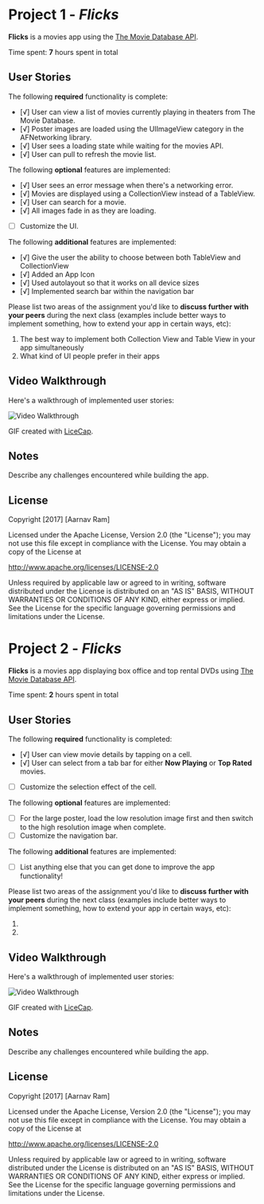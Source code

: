 # Project 1 - *Flicks*

**Flicks** is a movies app using the [The Movie Database API](http://docs.themoviedb.apiary.io/#).

Time spent: **7** hours spent in total

## User Stories

The following **required** functionality is complete:

- [√] User can view a list of movies currently playing in theaters from The Movie Database.
- [√] Poster images are loaded using the UIImageView category in the AFNetworking library.
- [√] User sees a loading state while waiting for the movies API.
- [√] User can pull to refresh the movie list.

The following **optional** features are implemented:

- [√] User sees an error message when there's a networking error.
- [√] Movies are displayed using a CollectionView instead of a TableView.
- [√] User can search for a movie.
- [√] All images fade in as they are loading.
- [ ] Customize the UI.

The following **additional** features are implemented:

- [√] Give the user the ability to choose between both TableView and CollectionView
- [√] Added an App Icon
- [√] Used autolayout so that it works on all device sizes
- [√] Implemented search bar within the navigation bar



Please list two areas of the assignment you'd like to **discuss further with your peers** during the next class (examples include better ways to implement something, how to extend your app in certain ways, etc):

1. The best way to implement both Collection View and Table View in your app simultaneously
2. What kind of UI people prefer in their apps

## Video Walkthrough 

Here's a walkthrough of implemented user stories:

<img src='http://i.imgur.com/sr6N3e6.gif' title='Video Walkthrough' width='' alt='Video Walkthrough' />

GIF created with [LiceCap](http://www.cockos.com/licecap/).

## Notes

Describe any challenges encountered while building the app.

## License

Copyright [2017] [Aarnav Ram]

Licensed under the Apache License, Version 2.0 (the "License");
you may not use this file except in compliance with the License.
You may obtain a copy of the License at

http://www.apache.org/licenses/LICENSE-2.0

Unless required by applicable law or agreed to in writing, software
distributed under the License is distributed on an "AS IS" BASIS,
WITHOUT WARRANTIES OR CONDITIONS OF ANY KIND, either express or implied.
See the License for the specific language governing permissions and
limitations under the License.


# Project 2 - *Flicks*

**Flicks** is a movies app displaying box office and top rental DVDs using [The Movie Database API](http://docs.themoviedb.apiary.io/#).

Time spent: **2** hours spent in total

## User Stories

The following **required** functionality is completed:

- [√] User can view movie details by tapping on a cell.
- [√] User can select from a tab bar for either **Now Playing** or **Top Rated** movies.
- [ ] Customize the selection effect of the cell.

The following **optional** features are implemented:

- [ ] For the large poster, load the low resolution image first and then switch to the high resolution image when complete.
- [ ] Customize the navigation bar.

The following **additional** features are implemented:

- [ ] List anything else that you can get done to improve the app functionality!

Please list two areas of the assignment you'd like to **discuss further with your peers** during the next class (examples include better ways to implement something, how to extend your app in certain ways, etc):

1. 
2. 

## Video Walkthrough 

Here's a walkthrough of implemented user stories:

<img src='http://i.imgur.com/link/to/your/gif/file.gif' title='Video Walkthrough' width='' alt='Video Walkthrough' />

GIF created with [LiceCap](http://www.cockos.com/licecap/).

## Notes

Describe any challenges encountered while building the app.

## License

Copyright [2017] [Aarnav Ram]

Licensed under the Apache License, Version 2.0 (the "License");
you may not use this file except in compliance with the License.
You may obtain a copy of the License at

http://www.apache.org/licenses/LICENSE-2.0

Unless required by applicable law or agreed to in writing, software
distributed under the License is distributed on an "AS IS" BASIS,
WITHOUT WARRANTIES OR CONDITIONS OF ANY KIND, either express or implied.
See the License for the specific language governing permissions and
limitations under the License.
